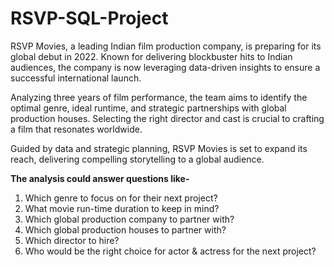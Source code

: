 # RSVP-SQL-Project
RSVP Movies, a leading Indian film production company, is preparing for its global debut in 2022. Known for delivering blockbuster hits to Indian audiences, the company is now leveraging data-driven insights to ensure a successful international launch.

Analyzing three years of film performance, the team aims to identify the optimal genre, ideal runtime, and strategic partnerships with global production houses. Selecting the right director and cast is crucial to crafting a film that resonates worldwide.

Guided by data and strategic planning, RSVP Movies is set to expand its reach, delivering compelling storytelling to a global audience.

**The analysis could answer questions like-**
1. Which genre to focus on for their next project?
2. What movie run-time duration to keep in mind?
3. Which global production company to partner with?
4. Which global production houses to partner with?
5. Which director to hire?
6. Who would be the right choice for actor & actress for the next project?
